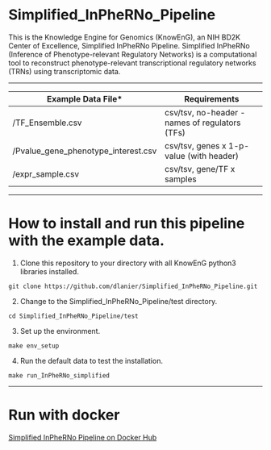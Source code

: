 # Simplified_InPheRNo_Pipeline
This is the Knowledge Engine for Genomics (KnowEnG), an NIH BD2K Center of Excellence, Simplified InPheRNo Pipeline.
Simplified InPheRNo (Inference of Phenotype-relevant Regulatory Networks) is a computational tool to reconstruct phenotype-relevant transcriptional regulatory networks (TRNs) using transcriptomic data.
**** 

| **Example Data File*** | **Requirements** |
| --------------------------------------- | ---------------------------------------- |
| /TF_Ensemble.csv | csv/tsv, no-header - names of regulators (TFs) |
| /Pvalue_gene_phenotype_interest.csv | csv/tsv, genes x 1-p-value (with header) |
| /expr_sample.csv | csv/tsv, gene/TF x samples |

****
# How to install and run this pipeline with the example data.
1) Clone this repository to your directory with all KnowEnG python3 libraries installed.

```git clone https://github.com/dlanier/Simplified_InPheRNo_Pipeline.git```

2) Change to the Simplified_InPheRNo_Pipeline/test directory.

```cd Simplified_InPheRNo_Pipeline/test```

3) Set up the environment.

```make env_setup```

4) Run the default data to test the installation.

```make run_InPheRNo_simplified```

****

# Run with docker

[Simplified InPheRNo Pipeline on Docker Hub](https://hub.docker.com/r/knowengdev/simplified_inpherno_pipeline/)
